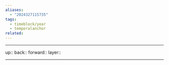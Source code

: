 ```yaml
---
aliases:
  - "2024327115735"
tags:
  - timeblock/year
  - temporalanchor
related:
---
```




***

up:: 
back:: 
forward:: 
layer:: 

***

